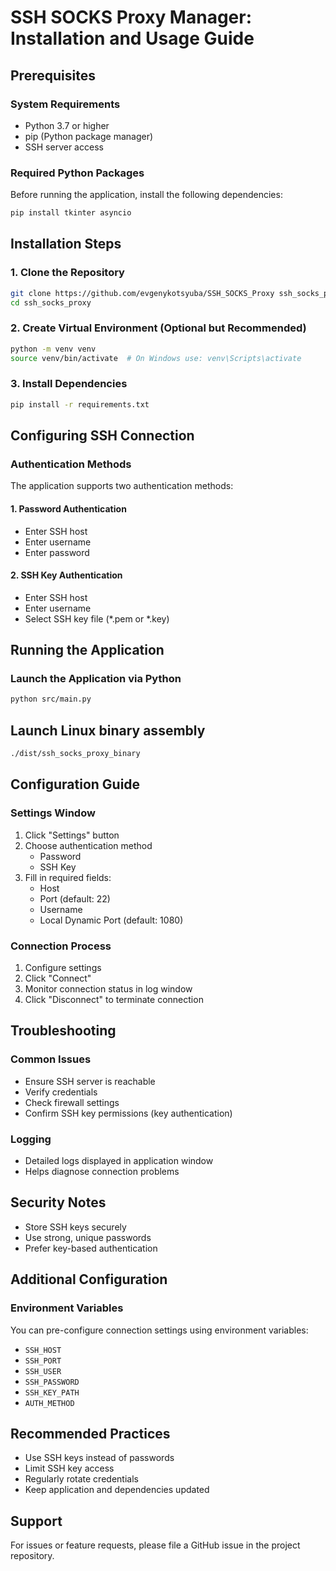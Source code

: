 # SSH SOCKS Proxy Manager: Installation and Usage Guide

## Prerequisites

### System Requirements
- Python 3.7 or higher
- pip (Python package manager)
- SSH server access

### Required Python Packages
Before running the application, install the following dependencies:

```bash
pip install tkinter asyncio
```

## Installation Steps

### 1. Clone the Repository
```bash
git clone https://github.com/evgenykotsyuba/SSH_SOCKS_Proxy ssh_socks_proxy
cd ssh_socks_proxy
```

### 2. Create Virtual Environment (Optional but Recommended)
```bash
python -m venv venv
source venv/bin/activate  # On Windows use: venv\Scripts\activate
```

### 3. Install Dependencies
```bash
pip install -r requirements.txt
```

## Configuring SSH Connection

### Authentication Methods
The application supports two authentication methods:

#### 1. Password Authentication
- Enter SSH host
- Enter username
- Enter password

#### 2. SSH Key Authentication
- Enter SSH host
- Enter username
- Select SSH key file (*.pem or *.key)

## Running the Application

### Launch the Application via Python
```bash
python src/main.py
```

## Launch Linux binary assembly
```bash
./dist/ssh_socks_proxy_binary
```

## Configuration Guide

### Settings Window
1. Click "Settings" button
2. Choose authentication method
   - Password
   - SSH Key
3. Fill in required fields:
   - Host
   - Port (default: 22)
   - Username
   - Local Dynamic Port (default: 1080)

### Connection Process
1. Configure settings
2. Click "Connect"
3. Monitor connection status in log window
4. Click "Disconnect" to terminate connection

## Troubleshooting

### Common Issues
- Ensure SSH server is reachable
- Verify credentials
- Check firewall settings
- Confirm SSH key permissions (key authentication)

### Logging
- Detailed logs displayed in application window
- Helps diagnose connection problems

## Security Notes
- Store SSH keys securely
- Use strong, unique passwords
- Prefer key-based authentication

## Additional Configuration

### Environment Variables
You can pre-configure connection settings using environment variables:
- `SSH_HOST`
- `SSH_PORT`
- `SSH_USER`
- `SSH_PASSWORD`
- `SSH_KEY_PATH`
- `AUTH_METHOD`

## Recommended Practices
- Use SSH keys instead of passwords
- Limit SSH key access
- Regularly rotate credentials
- Keep application and dependencies updated

## Support
For issues or feature requests, please file a GitHub issue in the project repository.